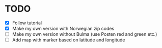 # TODO
- [x] Follow tutorial
- [x] Make my own version with Norwegian zip codes
- [ ] Make my own version without Bulma (use Posten red and green etc.)
- [ ] Add map with marker based on latitude and longitude